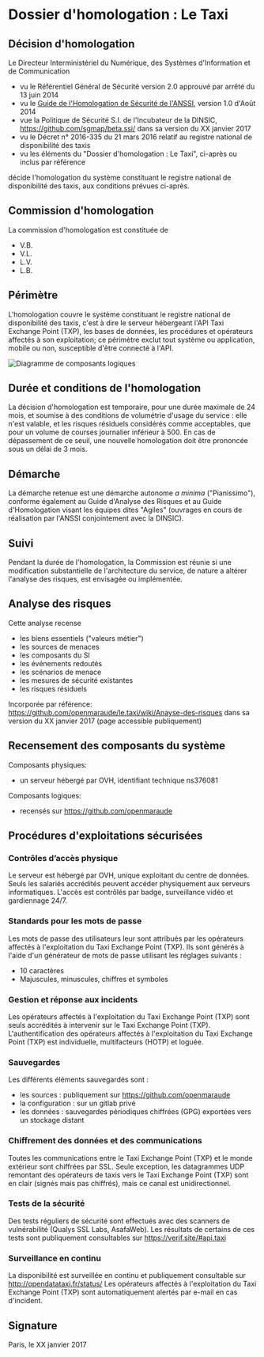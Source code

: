 # Dossier d'homologation : Le Taxi

## Décision d'homologation

Le Directeur Interministériel du Numérique, des Systèmes d'Information et de Communication

  - vu le Référentiel Général de Sécurité version 2.0 approuvé par arrêté du 13 juin 2014
  - vu le [Guide de l'Homologation de Sécurité de l'ANSSI](https://www.ssi.gouv.fr/uploads/2014/06/guide_homologation_de_securite_en_9_etapes.pdf), version 1.0 d'Août 2014
  - vue la Politique de Sécurité S.I. de l'Incubateur de la DINSIC, https://github.com/sgmap/beta.ssi/ dans sa version du XX janvier 2017
  - vu le Décret n° 2016-335 du 21 mars 2016 relatif au registre national de disponibilité des taxis
  - vu les éléments du "Dossier d'homologation : Le Taxi", ci-après ou inclus par référence

décide l'homologation du système constituant le registre national de disponibilité des taxis, aux conditions prévues ci-après.

## Commission d'homologation

La commission d'homologation est constituée de

  - V.B.
  - V.L.
  - L.V.
  - L.B.

## Périmètre

L'homologation couvre le système constituant le registre national de disponibilité des taxis, c'est à dire le serveur hébergeant l'API Taxi Exchange Point (TXP), les bases de données, les procédures et opérateurs affectés à son exploitation; ce périmètre exclut tout système ou application, mobile ou non, susceptible d'être connecté à l'API.

![Diagramme de composants logiques](https://cdn.rawgit.com/openmaraude/APITaxi_front/588acd56562385ca02e1de3aba0fb8635480e4e9/APITaxi_front/static/images/overview.svg)

## Durée et conditions de l'homologation

La décision d'homologation est temporaire, pour une durée maximale de 24 mois, et soumise à des conditions de volumétrie d'usage du service : elle n'est valable, et les risques résiduels considérés comme acceptables, que pour un volume de courses journalier inférieur à 500. En cas de dépassement de ce seuil, une nouvelle homologation doit être prononcée sous un délai de 3 mois.

## Démarche

La démarche retenue est une démarche autonome _a minima_ ("Pianissimo"), conforme également au Guide d'Analyse des Risques et au Guide d'Homologation visant les équipes dites "Agiles" (ouvrages en cours de réalisation par l'ANSSI conjointement avec la DINSIC).

## Suivi

Pendant la durée de l'homologation, la Commission est réunie si une modification substantielle de l'architecture du service, de nature a altérer l'analyse des risques, est envisagée ou implémentée.

## Analyse des risques

Cette analyse recense

  - les biens essentiels ("valeurs métier")
  - les sources de menaces
  - les composants du SI
  - les événements redoutés
  - les scénarios de menace
  - les mesures de sécurité existantes
  - les risques résiduels

Incorporée par référence: https://github.com/openmaraude/le.taxi/wiki/Anayse-des-risques dans sa version du XX janvier 2017 (page accessible publiquement)

## Recensement des composants du système

Composants physiques:

  - un serveur hébergé par OVH, identifiant technique ns376081

Composants logiques:

  - recensés sur https://github.com/openmaraude

## Procédures d'exploitations sécurisées

### Contrôles d’accès physique

Le serveur est hébergé par OVH, unique exploitant du centre de données. 
Seuls les salariés accrédités peuvent accéder physiquement aux serveurs informatiques.
L'accès est contrôlés par badge, surveillance vidéo et gardiennage 24/7.

### Standards pour les mots de passe

Les mots de passe des utilisateurs leur sont attribués par les opérateurs affectés à l'exploitation du Taxi Exchange Point (TXP).
Ils sont générés à l'aide d'un générateur de mots de passe utilisant les réglages suivants :

  - 10 caractères
  - Majuscules, minuscules, chiffres et symboles

### Gestion et réponse aux incidents

Les opérateurs affectés à l'exploitation du Taxi Exchange Point (TXP) sont seuls accrédités à intervenir sur le Taxi Exchange Point (TXP).
L'authentification des opérateurs affectés à l'exploitation du Taxi Exchange Point (TXP) est individuelle, multifacteurs (HOTP) et loguée.

### Sauvegardes 

Les différents éléments sauvegardés sont :

 - les sources : publiquement sur https://github.com/openmaraude
 - la configuration : sur un gitlab privé
 - les données : sauvegardes périodiques chiffrées (GPG) exportées vers un stockage distant

### Chiffrement des données et des communications

Toutes les communications entre le Taxi Exchange Point (TXP) et le monde extérieur sont chiffrées par SSL.
Seule exception, les datagrammes UDP remontant des opérateurs de taxis vers le Taxi Exchange Point (TXP) sont en clair (signés mais pas chiffrés), mais ce canal est unidirectionnel.

### Tests de la sécurité

Des tests réguliers de sécurité sont effectués avec des scanners de vulnérabilité (Qualys SSL Labs, AsafaWeb).
Les résultats de certains de ces tests sont publiquement consultables sur https://verif.site/#api.taxi

### Surveillance en continu

La disponibilité est surveillée en continu et publiquement consultable sur http://opendatataxi.fr/status/
Les opérateurs affectés à l'exploitation du Taxi Exchange Point (TXP) sont automatiquement alertés par e-mail en cas d'incident.


## Signature

Paris, le XX janvier 2017
